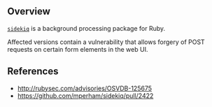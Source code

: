 ## Overview
[`sidekiq`](https://rubygems.org/gems/sidekiq) is a background processing package for Ruby.

Affected versions contain a vulnerability that allows forgery of POST requests on certain form elements in the web UI.

## References
- http://rubysec.com/advisories/OSVDB-125675
- https://github.com/mperham/sidekiq/pull/2422
